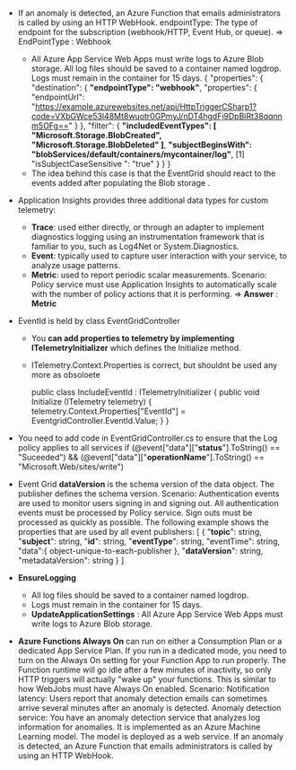 - If an anomaly is detected, an Azure Function that emails administrators is called by using an HTTP WebHook. endpointType: The type of endpoint for the subscription (webhook/HTTP, Event Hub, or queue).
  => EndPointType : Webhook
    - All Azure App Service Web Apps must write logs to Azure Blob storage. All log files should be saved to a container named logdrop. Logs must remain in the container for 15 days.
            {
            "properties": {
            "destination": {
            **"endpointType": "webhook"**,
            "properties": {
            "endpointUrl": "https://example.azurewebsites.net/api/HttpTriggerCSharp1?code=VXbGWce53l48Mt8wuotr0GPmyJ/nDT4hgdFj9DpBiRt38qqnnm5OFg=="
            }
            },
            "filter": {
            **"includedEventTypes": [ "Microsoft.Storage.BlobCreated", "Microsoft.Storage.BlobDeleted" ]**,
            **"subjectBeginsWith": "blobServices/default/containers/mycontainer/log"**,
            [1]
            "isSubjectCaseSensitive ": "true"
            }
            }
         }
    - The idea behind this case is that the EventGrid should react to the events added after populating the Blob storage .



- Application Insights provides three additional data types for custom telemetry:
  - **Trace**: used either directly, or through an adapter to implement diagnostics logging using an instrumentation framework that is familiar to you, such as Log4Net or System.Diagnostics.
  - **Event**: typically used to capture user interaction with your service, to analyze usage patterns.
  - **Metric**: used to report periodic scalar measurements.
    Scenario:
    Policy service must use Application Insights to automatically scale with the number of policy actions that it is performing.
    => **Answer** : **Metric**


- EventId is held by class EventGridController
  - You **can add properties to telemetry by implementing ITelemetryInitializer** which defines the Initialize method.
  - ITelemetry.Context.Properties is correct, but shouldnt be used any more as obsoloete

    public class IncludeEventId : ITelemetryInitializer
    {
        public void Initialize (ITelemetry telemetry)
        {
            telemetry.Context.Properties["EventId"] = EventgridController.EventId.Value;
        }
    }

- You need to add code in EventGridController.cs to ensure that the Log policy applies to all services
  if (@event["data"]["**status**"].ToString() == "Suceeded") 
  &&
  (@event["data"]["**operationName**"].ToString() == "Microsoft.Web/sites/write") 


- Event Grid **dataVersion** is the schema version of the data object. The publisher defines the schema version.
Scenario: Authentication events are used to monitor users signing in and signing out. All authentication events must be processed by Policy service. Sign outs must be processed as quickly as possible.
The following example shows the properties that are used by all event publishers:
      [
      {
      "**topic**": string,
      "**subject**": string,
      "**id**": string,
      "**eventType**": string,
      "eventTime": string,
      "data":{
        object-unique-to-each-publisher
      },
      "**dataVersion**": string,
      "metadataVersion": string
      }
      ]


- **EnsureLogging** 
    - All log files should be saved to a container named logdrop.
    - Logs must remain in the container for 15 days.
    - **UpdateApplicationSettings** : All Azure App Service Web Apps must write logs to Azure Blob storage.


- **Azure Functions Always On** can run on either a Consumption Plan or a dedicated App Service Plan. If you run in a dedicated mode, you need to turn on the Always On setting for your Function App to run properly. The Function runtime will go idle after a few minutes of inactivity, so only HTTP triggers will actually "wake up" your functions. This is similar to how WebJobs must have Always On enabled.
Scenario: Notification latency: Users report that anomaly detection emails can sometimes arrive several minutes after an anomaly is detected.
Anomaly detection service: You have an anomaly detection service that analyzes log information for anomalies. It is implemented as an Azure Machine Learning model. The model is deployed as a web service.
If an anomaly is detected, an Azure Function that emails administrators is called by using an HTTP WebHook.
